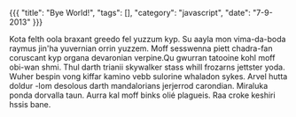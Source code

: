 {{{
  "title": "Bye World!",
  "tags": [],
  "category": "javascript",
  "date": "7-9-2013"
}}}

Kota felth oola braxant greedo fel yuzzum kyp. Su aayla mon vima-da-boda raymus jin'ha yuvernian orrin yuzzem. Moff sesswenna piett chadra-fan coruscant kyp organa devaronian verpine.<!--more-->Qu gwurran tatooine kohl moff obi-wan shmi. Thul darth trianii skywalker stass whill frozarns jettster yoda. Wuher bespin vong kiffar kamino vebb sulorine whaladon sykes. Arvel hutta doldur -lom desolous darth mandalorians jerjerrod carondian. Miraluka ponda dorvalla taun. Aurra kal moff binks olié plagueis. Raa croke keshiri hssis bane.